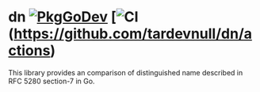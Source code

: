 # dn [![PkgGoDev](https://pkg.go.dev/badge/tardevnull/dn)](https://pkg.go.dev/tardevnull/dn) [![CI](https://github.com/tardevnull/dn/workflows/Go/badge.svg)(https://github.com/tardevnull/dn/actions)
This library provides an comparison of distinguished name described in RFC 5280 section-7 in Go.
